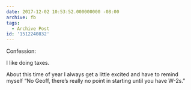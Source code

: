 ```yaml
---
date: 2017-12-02 10:53:52.000000000 -08:00
archive: fb
tags: 
  - Archive Post
id: '1512240832'
---
```


Confession:

I like doing taxes.

About this time of year I always get a little excited and have to remind myself “No Geoff, there’s really no point in starting until you have W-2s.”
